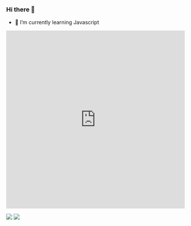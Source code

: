 ### Hi there 👋
- 🌱 I’m currently learning Javascript
<iframe src="https://giphy.com/embed/SvFocn0wNMx0iv2rYz" width="480" height="480" frameBorder="0" class="giphy-embed" allowFullScreen></iframe><p><a href="https://giphy.com/gifs/code-developer-javascript-SvFocn0wNMx0iv2rYz"></a></p>

<img src="https://giphy.com/gifs/code-developer-javascript-SvFocn0wNMx0iv2rYz" wight="100">
<img src="https://giphy.com/embed/SvFocn0wNMx0iv2rYz" wight="100">
